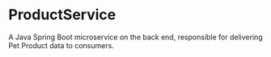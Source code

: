# ProductService

A Java Spring Boot microservice on the back end, responsible for delivering Pet Product data to consumers.
